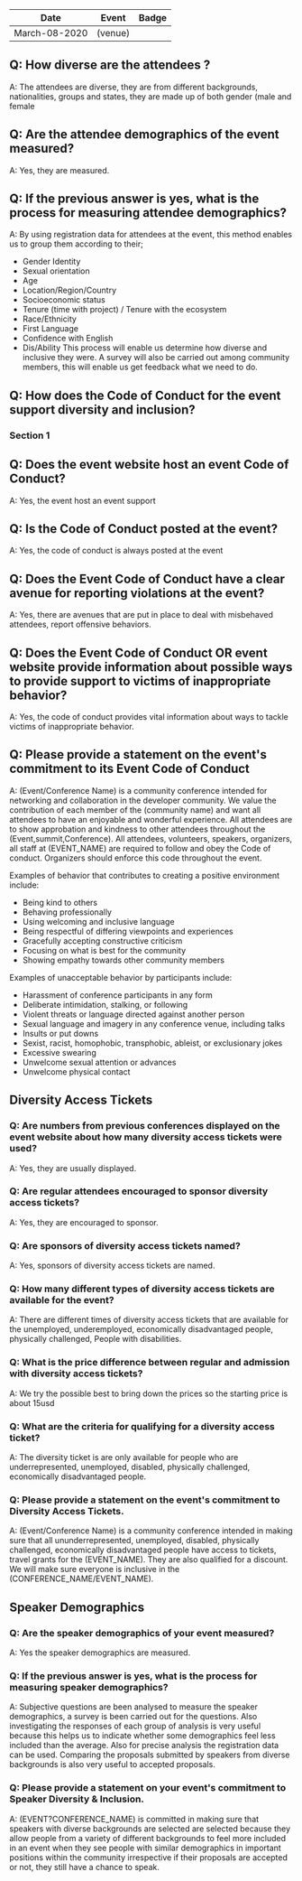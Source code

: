 Date        | Event                                            | Badge 
------------|--------------------------------------------------|--------------------
March-08-2020 | <Diversity and Inclusion>  (venue)                                 | 



## Q: How diverse are the attendees ? 

A: The attendees are diverse, they are from different backgrounds, nationalities, groups and states, they are made up of both gender (male and female

## Q: Are the attendee demographics of the event measured?

A: Yes, they are measured. 

## Q: If the previous answer is yes, what is the process for measuring attendee demographics?

A: By using registration data for attendees at the event, this method enables us to group them according to their;
- Gender Identity
- Sexual orientation
- Age
- Location/Region/Country
- Socioeconomic status
- Tenure (time with project) / Tenure with the ecosystem
- Race/Ethnicity
- First Language
- Confidence with English
- Dis/Ability 
This process will enable us determine how diverse and inclusive they were. A survey will also be carried out among community members, this will enable us get feedback what we need to do. 

## Q: How does the Code of Conduct for the event support diversity and inclusion?

### Section 1
## Q: Does the event website host an event Code of Conduct?

A: Yes, the event host an event support 

## Q:  Is the Code of Conduct posted at the event?

A: Yes, the code of conduct is always posted at the event 

## Q: Does the Event Code of Conduct have a clear avenue for reporting violations at the event?

A: Yes, there are avenues that are put in place to deal with misbehaved attendees, report offensive behaviors. 

## Q: Does the Event Code of Conduct OR event website provide information about possible ways to provide support to victims of inappropriate behavior?

A: Yes, the code of conduct provides vital information about ways to tackle victims of inappropriate behavior. 

## Q: Please provide a statement on the event's commitment to its Event Code of Conduct

A: (Event/Conference Name) is a community conference intended for networking and collaboration in the developer community.
We value the contribution of each member of the (community name) and want all attendees to have an enjoyable and wonderful experience. All attendees are to show approbation and kindness to other attendees throughout the (Event,summit,Conference). All attendees, volunteers, speakers, organizers, all staff at (EVENT_NAME) are required to follow and obey the Code of conduct. Organizers should enforce this code throughout the event. 

Examples of behavior that contributes to creating a positive environment include:

- Being kind to others
- Behaving professionally
- Using welcoming and inclusive language
- Being respectful of differing viewpoints and experiences
- Gracefully accepting constructive criticism
- Focusing on what is best for the community
- Showing empathy towards other community members

Examples of unacceptable behavior by participants include:

- Harassment of conference participants in any form
- Deliberate intimidation, stalking, or following
- Violent threats or language directed against another person
- Sexual language and imagery in any conference venue, including talks
- Insults or put downs
- Sexist, racist, homophobic, transphobic, ableist, or exclusionary jokes
- Excessive swearing
- Unwelcome sexual attention or advances
- Unwelcome physical contact

## Diversity Access Tickets

### Q:  Are numbers from previous conferences displayed on the event website about how many diversity access tickets were used?

A: Yes, they are usually displayed. 

### Q: Are regular attendees encouraged to sponsor diversity access tickets?
A: Yes, they are encouraged to sponsor.

### Q: Are sponsors of diversity access tickets named?
A: Yes, sponsors of diversity access tickets are named. 

### Q: How many different types of diversity access tickets are available for the event?
A:  There are different times of diversity access tickets that are available for the unemployed, underemployed, economically disadvantaged people, physically challenged, People with disabilities. 

### Q: What is the price difference between regular and admission with diversity access tickets?
A: We try the possible best to bring down the prices so the starting price is about 15usd 


### Q:  What are the criteria for qualifying for a diversity access ticket? 
A: The diversity ticket is are only available for people who are underrepresented, unemployed, disabled, physically challenged, economically disadvantaged people. 

### Q:  Please provide a statement on the event's commitment to Diversity Access Tickets.
A:  (Event/Conference Name) is a community conference intended in making sure that all ununderrepresented, unemployed, disabled, physically challenged, economically disadvantaged people have access to tickets, travel grants for the (EVENT_NAME). They are also qualified for a discount. We will make sure everyone is inclusive in the (CONFERENCE_NAME/EVENT_NAME). 

## Speaker Demographics

### Q: Are the speaker demographics of your event measured?
A: Yes the speaker demographics are measured.

### Q: If the previous answer is yes, what is the process for measuring speaker demographics?
A: Subjective questions are been analysed to measure the speaker demographics, a survey is been carried out for the questions. Also investigating the responses of each group of analysis is very useful because this helps us to indicate whether some demographics feel less included than the average. Also for precise analysis the registration data can be used. Comparing the proposals submitted by speakers from diverse backgrounds is also very useful to accepted proposals. 

### Q: Please provide a statement on your event's commitment to Speaker Diversity & Inclusion.
A: (EVENT?CONFERENCE_NAME) is committed in making sure that speakers with diverse backgrounds are selected are selected because they allow people from a variety of different backgrounds to feel more included in an event when they see people with similar demographics in important positions within the community irrespective if their proposals are accepted or not, they still have a chance to speak.  

